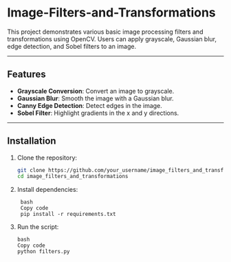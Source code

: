# Image-Filters-and-Transformations



This project demonstrates various basic image processing filters and transformations using OpenCV. Users can apply grayscale, Gaussian blur, edge detection, and Sobel filters to an image.

---

## Features
- **Grayscale Conversion**: Convert an image to grayscale.
- **Gaussian Blur**: Smooth the image with a Gaussian blur.
- **Canny Edge Detection**: Detect edges in the image.
- **Sobel Filter**: Highlight gradients in the x and y directions.

---

## Installation

1. Clone the repository:
   ```bash
   git clone https://github.com/your_username/image_filters_and_transformations.git
   cd image_filters_and_transformations
2. Install dependencies:
   ```
    bash
    Copy code
    pip install -r requirements.txt
3. Run the script:
    ```
    bash
    Copy code
    python filters.py
